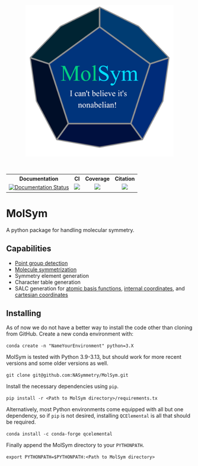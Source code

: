 <p align="center">
  <img src="molsym_logo_v3.svg" width="400" alt=""/>
</p>
<table align="center">
  <tr>
    <th>Documentation</th>
    <th>CI</th>
    <th>Coverage</th>
    <th>Citation</th>
  </tr>
  <tr>
    <td align="center">
      <a href='https://molsym.readthedocs.io/en/latest/?badge=latest'>
      <img src='https://readthedocs.org/projects/molsym/badge/?version=latest' alt='Documentation Status' />
      </a>
    </td>
    <td align="center">
      <a href=https://github.com/NASymmetry/MolSym/actions/workflows/workflow.yml>
      <img src=https://github.com/NASymmetry/MolSym/actions/workflows/workflow.yml/badge.svg>
      </a>
    </td>
    <td align="center">
      <a href=https://codecov.io/gh/NASymmetry/MolSym>
      <img src=https://codecov.io/gh/NASymmetry/MolSym/branch/main/graph/badge.svg?token=NQDJ0QYLB0>
      </a> 
    </td>
     <td align="center">
      <a href=https://doi.org/10.1063/5.0216738>
      <img src=https://img.shields.io/badge/JCP-10.1063/5.0216738-purple.svg>
      </a>
    </td>
  </tr>
</table>

# MolSym
A python package for handling molecular symmetry.


## Capabilities
- [Point group detection](https://github.com/NASymmetry/MolSym/wiki/Point-group-detection)
- [Molecule symmetrization](https://github.com/NASymmetry/MolSym/wiki/Symmetrizing-a-molecule)
- Symmetry element generation
- Character table generation
- SALC generation for [atomic basis functions](https://github.com/NASymmetry/MolSym/wiki/SALCs#spherical-harmonics), [internal coordinates](https://github.com/NASymmetry/MolSym/wiki/SALCs#internal-coordinates), and [cartesian coordinates](https://github.com/NASymmetry/MolSym/wiki/SALCs#cartesian-coordinates)

## Installing
As of now we do not have a better way to install the code other than cloning from GitHub.
Create a new conda environment with:

  `conda create -n "NameYourEnvironment" python=3.X`

MolSym is tested with Python 3.9-3.13, but should work for more recent versions and some older versions as well.
  
  `git clone git@github.com:NASymmetry/MolSym.git`

Install the necessary dependencies using `pip`.
  
  `pip install -r <Path to MolSym directory>/requirements.tx`

Alternatively, most Python environments come equipped with all but one dependency, so if `pip` is not desired, installing `QCElemental` is all that should be required.

  `conda install -c conda-forge qcelemental`

Finally append the MolSym directory to your `PYTHONPATH`.
  
 `export PYTHONPATH=$PYTHONPATH:<Path to MolSym directory>`
